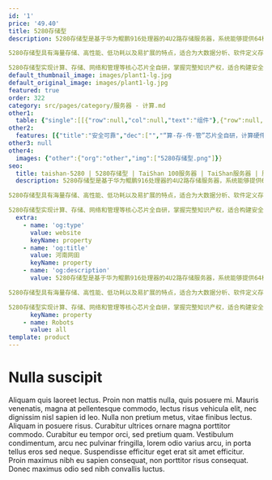 ```yaml
---
id: '1'
price: '49.40'
title: 5280存储型
description: 5280存储型是基于华为鲲鹏916处理器的4U2路存储服务器，系统能够提供64核、2.4GHz主频的计算能力和最高400TB本地存储容量。

5280存储型具有海量存储、高性能、低功耗以及易扩展的特点，适合为大数据分析、软件定义存储等应用场景的工作负载进行高效加速。

5280存储型实现计算、存储、网络和管理等核心芯片全自研，掌握完整知识产权，适合构建安全可靠计算平台，保障业务连续性和数据端到端安全。
default_thumbnail_image: images/plant1-lg.jpg
default_original_image: images/plant1-lg.jpg
featured: true
order: 322
category: src/pages/category/服务器 - 计算.md
other1: 
  table: {"single":[[{"row":null,"col":null,"text":"组件"},{"row":null,"col":null,"text":"规格"}],[{"row":null,"col":null,"text":"形态"},{"row":null,"col":null,"text":"4U机架服务器"}],[{"row":null,"col":null,"text":"处理器型号"},{"row":null,"col":null,"text":"2个鲲鹏916处理器"}],[{"row":null,"col":null,"text":"内存插槽"},{"row":null,"col":null,"text":"16个DDR4 DIMM插槽"}],[{"row":null,"col":null,"text":"本地存储"},{"row":null,"col":null,"text":"前端配置24个2.5英寸或3.5英寸SAS/SATA/SSD硬盘、后端可最多配置16个2.5英寸或3.5英寸SAS/SATA/SSD硬盘"}],[{"row":null,"col":null,"text":"RAID支持"},{"row":null,"col":null,"text":"支持RAID 0, 1, 5, 6, 10, 50, 60\n支持超级电容掉电保护"}],[{"row":null,"col":null,"text":"板载网络"},{"row":null,"col":null,"text":"2*GE电口+2*10GE光口"}],[{"row":null,"col":null,"text":"PCIe扩展"},{"row":null,"col":null,"text":"最大支持5个PCIe 3.0 x8扩展插槽"}],[{"row":null,"col":null,"text":"管理"},{"row":null,"col":null,"text":"支持SNMP、IPMI等标准管理接口，提供虚拟KVM、虚拟媒体、SOL、远程控制、硬件监控特性，独立管理网口，支持NCSI管理"}],[{"row":null,"col":null,"text":"电源"},{"row":null,"col":null,"text":"2个热插拔1200W交流电源模块，\n支持1+1冗余"}],[{"row":null,"col":null,"text":"供电"},{"row":null,"col":null,"text":"支持100~240V AC，240V DC"}],[{"row":null,"col":null,"text":"风扇"},{"row":null,"col":null,"text":"支持4个热拔插风扇模组，支持N+1冗余"}],[{"row":null,"col":null,"text":"操作系统"},{"row":null,"col":null,"text":"Ubuntu、Red Hat Enterprise Linux、SUSE Linux Enterprise Server、CentOS、中标麒麟、银河麒麟、深度OS等"}],[{"row":null,"col":null,"text":"温度"},{"row":null,"col":null,"text":"5℃～35℃"}],[{"row":null,"col":null,"text":"产品认证"},{"row":null,"col":null,"text":"CE、CCC、VCCI、RoHS等"}],[{"row":null,"col":null,"text":"尺寸(宽x深x高)"},{"row":null,"col":null,"text":"447 mm*748 mm*175 mm"}]]}
other2:
  features: [{"title":"安全可靠","dec":["","“算-存-传-管”芯片全自研，计算硬件平台安全可靠",""]},{"title":"高效的海量存储","dec":["","提供高达400TB本地海量存储；同等存储性能，功耗降低16%",""]},{"title":"完备的开放生态","dec":["","支持业界主流操作系统，以及包括FuisonStorage、开源Ceph等软件定义存储软件",""]}]
other3: null
other4:
  images: {"other":{"org":"other","img":["5280存储型.png"]}}
seo:
  title: taishan-5280 | 5280存储型 | TaiShan 100服务器 | TaiShan服务器 | 服务器 - 计算 | 数据中心
  description: 5280存储型是基于华为鲲鹏916处理器的4U2路存储服务器，系统能够提供64核、2.4GHz主频的计算能力和最高400TB本地存储容量。

5280存储型具有海量存储、高性能、低功耗以及易扩展的特点，适合为大数据分析、软件定义存储等应用场景的工作负载进行高效加速。

5280存储型实现计算、存储、网络和管理等核心芯片全自研，掌握完整知识产权，适合构建安全可靠计算平台，保障业务连续性和数据端到端安全。
  extra:
    - name: 'og:type'
      value: website
      keyName: property
    - name: 'og:title'
      value: 河南网田
      keyName: property
    - name: 'og:description'
      value: 5280存储型是基于华为鲲鹏916处理器的4U2路存储服务器，系统能够提供64核、2.4GHz主频的计算能力和最高400TB本地存储容量。

5280存储型具有海量存储、高性能、低功耗以及易扩展的特点，适合为大数据分析、软件定义存储等应用场景的工作负载进行高效加速。

5280存储型实现计算、存储、网络和管理等核心芯片全自研，掌握完整知识产权，适合构建安全可靠计算平台，保障业务连续性和数据端到端安全。
      keyName: property
    - name: Robots
      value: all
template: product
---
```


# Nulla suscipit

Aliquam quis laoreet lectus. Proin non mattis nulla, quis posuere mi. Mauris venenatis, magna at pellentesque commodo, lectus risus vehicula elit, nec dignissim nisl sapien id leo. Nulla non pretium metus, vitae finibus lectus. Aliquam in posuere risus. Curabitur ultrices ornare magna porttitor commodo. Curabitur eu tempor orci, sed pretium quam. Vestibulum condimentum, arcu nec pulvinar fringilla, lorem odio varius arcu, in porta tellus eros sed neque. Suspendisse efficitur eget erat sit amet efficitur. Proin maximus nibh eu sapien consequat, non porttitor risus consequat. Donec maximus odio sed nibh convallis luctus.